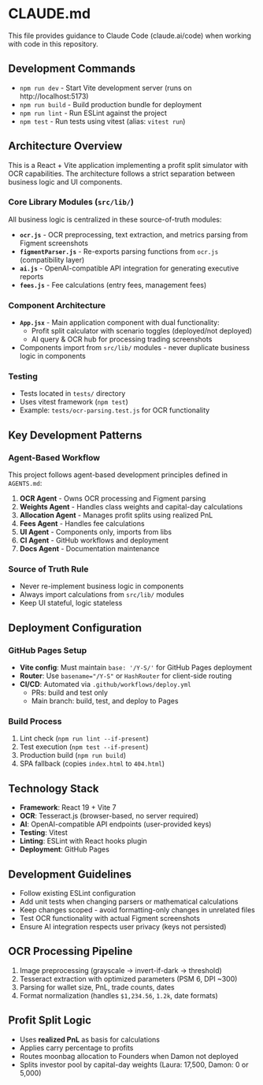 # CLAUDE.md

This file provides guidance to Claude Code (claude.ai/code) when working with code in this repository.

## Development Commands

- `npm run dev` - Start Vite development server (runs on http://localhost:5173)
- `npm run build` - Build production bundle for deployment
- `npm run lint` - Run ESLint against the project
- `npm test` - Run tests using vitest (alias: `vitest run`)

## Architecture Overview

This is a React + Vite application implementing a profit split simulator with OCR capabilities. The architecture follows a strict separation between business logic and UI components.

### Core Library Modules (`src/lib/`)

All business logic is centralized in these source-of-truth modules:

- **`ocr.js`** - OCR preprocessing, text extraction, and metrics parsing from Figment screenshots
- **`figmentParser.js`** - Re-exports parsing functions from `ocr.js` (compatibility layer)
- **`ai.js`** - OpenAI-compatible API integration for generating executive reports
- **`fees.js`** - Fee calculations (entry fees, management fees)

### Component Architecture

- **`App.jsx`** - Main application component with dual functionality:
  - Profit split calculator with scenario toggles (deployed/not deployed)
  - AI query & OCR hub for processing trading screenshots
- Components import from `src/lib/` modules - never duplicate business logic in components

### Testing

- Tests located in `tests/` directory
- Uses vitest framework (`npm test`)
- Example: `tests/ocr-parsing.test.js` for OCR functionality

## Key Development Patterns

### Agent-Based Workflow

This project follows agent-based development principles defined in `AGENTS.md`:

1. **OCR Agent** - Owns OCR processing and Figment parsing
2. **Weights Agent** - Handles class weights and capital-day calculations
3. **Allocation Agent** - Manages profit splits using realized PnL
4. **Fees Agent** - Handles fee calculations
5. **UI Agent** - Components only, imports from libs
6. **CI Agent** - GitHub workflows and deployment
7. **Docs Agent** - Documentation maintenance

### Source of Truth Rule

- Never re-implement business logic in components
- Always import calculations from `src/lib/` modules
- Keep UI stateful, logic stateless

## Deployment Configuration

### GitHub Pages Setup

- **Vite config**: Must maintain `base: '/Y-S/'` for GitHub Pages deployment
- **Router**: Use `basename="/Y-S"` or `HashRouter` for client-side routing
- **CI/CD**: Automated via `.github/workflows/deploy.yml`
  - PRs: build and test only
  - Main branch: build, test, and deploy to Pages

### Build Process

1. Lint check (`npm run lint --if-present`)
2. Test execution (`npm test --if-present`)
3. Production build (`npm run build`)
4. SPA fallback (copies `index.html` to `404.html`)

## Technology Stack

- **Framework**: React 19 + Vite 7
- **OCR**: Tesseract.js (browser-based, no server required)
- **AI**: OpenAI-compatible API endpoints (user-provided keys)
- **Testing**: Vitest
- **Linting**: ESLint with React hooks plugin
- **Deployment**: GitHub Pages

## Development Guidelines

- Follow existing ESLint configuration
- Add unit tests when changing parsers or mathematical calculations
- Keep changes scoped - avoid formatting-only changes in unrelated files
- Test OCR functionality with actual Figment screenshots
- Ensure AI integration respects user privacy (keys not persisted)

## OCR Processing Pipeline

1. Image preprocessing (grayscale → invert-if-dark → threshold)
2. Tesseract extraction with optimized parameters (PSM 6, DPI ~300)
3. Parsing for wallet size, PnL, trade counts, dates
4. Format normalization (handles `$1,234.56`, `1.2k`, date formats)

## Profit Split Logic

- Uses **realized PnL** as basis for calculations
- Applies carry percentage to profits
- Routes moonbag allocation to Founders when Damon not deployed
- Splits investor pool by capital-day weights (Laura: 17,500, Damon: 0 or 5,000)